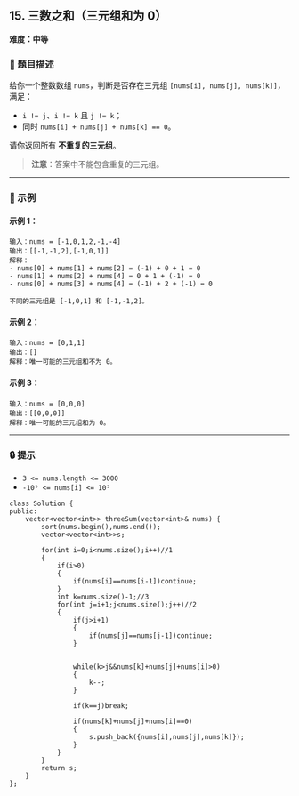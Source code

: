 ## 15. 三数之和（三元组和为 0）

**难度：中等**

### 🧩 题目描述

给你一个整数数组 `nums`，判断是否存在三元组 `[nums[i], nums[j], nums[k]]`，满足：

- `i != j`、`i != k` 且 `j != k`；
- 同时 `nums[i] + nums[j] + nums[k] == 0`。

请你返回所有 **不重复的三元组**。

> **注意**：答案中不能包含重复的三元组。

---

### 📌 示例

#### 示例 1：

```
输入：nums = [-1,0,1,2,-1,-4]
输出：[[-1,-1,2],[-1,0,1]]
解释：
- nums[0] + nums[1] + nums[2] = (-1) + 0 + 1 = 0
- nums[1] + nums[2] + nums[4] = 0 + 1 + (-1) = 0
- nums[0] + nums[3] + nums[4] = (-1) + 2 + (-1) = 0

不同的三元组是 [-1,0,1] 和 [-1,-1,2]。
```

#### 示例 2：

```
输入：nums = [0,1,1]
输出：[]
解释：唯一可能的三元组和不为 0。
```

#### 示例 3：

```
输入：nums = [0,0,0]
输出：[[0,0,0]]
解释：唯一可能的三元组和为 0。
```

---

### 🔒 提示

- `3 <= nums.length <= 3000`
- `-10⁵ <= nums[i] <= 10⁵`

```
class Solution {
public:
    vector<vector<int>> threeSum(vector<int>& nums) {
        sort(nums.begin(),nums.end());
        vector<vector<int>>s;

        for(int i=0;i<nums.size();i++)//1
        {
            if(i>0)
            {
                if(nums[i]==nums[i-1])continue;
            }
            int k=nums.size()-1;//3
            for(int j=i+1;j<nums.size();j++)//2
            {
                if(j>i+1)
                {
                    if(nums[j]==nums[j-1])continue;
                }
                
                
                while(k>j&&nums[k]+nums[j]+nums[i]>0)
                {
                    k--;
                }

                if(k==j)break;

                if(nums[k]+nums[j]+nums[i]==0)
                {
                    s.push_back({nums[i],nums[j],nums[k]});
                }
            }
        }
        return s;
    }
};
```
